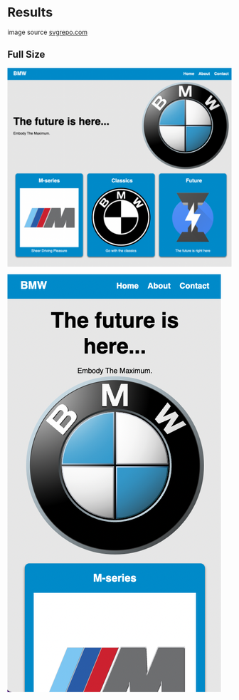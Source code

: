 # Results

image source [svgrepo.com](https://www.svgrepo.com/)
## Full Size

![Result](./results/1.png)


![Result](./results/2.png)